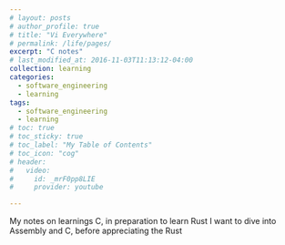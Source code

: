 ```yaml
---
# layout: posts
# author_profile: true
# title: "Vi Everywhere"
# permalink: /life/pages/
excerpt: "C notes"
# last_modified_at: 2016-11-03T11:13:12-04:00
collection: learning
categories:
  - software_engineering
  - learning
tags:
  - software_engineering
  - learning
# toc: true
# toc_sticky: true
# toc_label: "My Table of Contents"
# toc_icon: "cog"
# header:
#   video:
#     id: _mrF0pp8LIE
#     provider: youtube

---
```


My notes on learnings C, in preparation to learn Rust
I want to dive into Assembly and C, before appreciating the Rust
